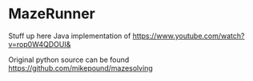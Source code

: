 # MazeRunner

 Stuff up here
Java implementation of https://www.youtube.com/watch?v=rop0W4QDOUI&

Original python source can be found https://github.com/mikepound/mazesolving


